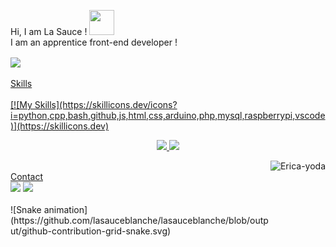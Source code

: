   Hi, I am La Sauce ! <img src="https://media.giphy.com/media/hvRJCLFzcasrR4ia7z/giphy.gif" width="40" height="40">
    <br>
    I am an apprentice front-end developer !
    </br>

  <div>
        <a href="https://github.com/lasauceblanche">
                  <img align="center" height="170"
                    src="https://github-readme-stats.vercel.app/api/top-langs/?username=lasauceblanche&layout=compact&langs_count=16&theme=dracula" />
                            <div style="position: relative; cursor: pointer;">
            </div>
          
  </div>
  <br>
     Skills
    <div style="display: inline_block"><br>
      [![My Skills](https://skillicons.dev/icons?i=python,cpp,bash,github,js,html,css,arduino,php,mysql,raspberrypi,vscode)](https://skillicons.dev)
        <p align="center">
            <img width="49.5%"
                src="https://github-readme-stats.vercel.app/api?username=lasauceblanche&show_icons=true&theme=dracula&hide_border=true" />
            <img width="49.5%"
                src="https://github-readme-streak-stats.herokuapp.com/?user=lasauceblanche&theme=dracula&hide_border=true" />
        </p>
        <img align="right" height="180em" alt="Erica-yoda"
            src="https://media1.giphy.com/media/Wo0Yw7qwzgQak/giphy.gif?cid=ecf05e47iupbwp969x4oo8dof7trloaz8maagc7xoqd6u73r&ep=v1_gifs_search&rid=giphy.gif&ct=g">
    </div>
    </br>
     Contact
    <div>
        <a href="https://www.instagram.com/_sweety_riv_/" target="_blank"><img
                src="https://img.shields.io/badge/-Instagram-%23E4405F?style=for-the-badge&logo=instagram&logoColor=white"
                target="_blank"></a>
        <a href="mailto: tom.rivillon@gmail.com"><img
                src="https://img.shields.io/badge/-Gmail-%23333?style=for-the-badge&logo=gmail&logoColor=white"
                target="_blank"></a>
        </br>
        </br>
        ![Snake animation](https://github.com/lasauceblanche/lasauceblanche/blob/output/github-contribution-grid-snake.svg)
    </div>
